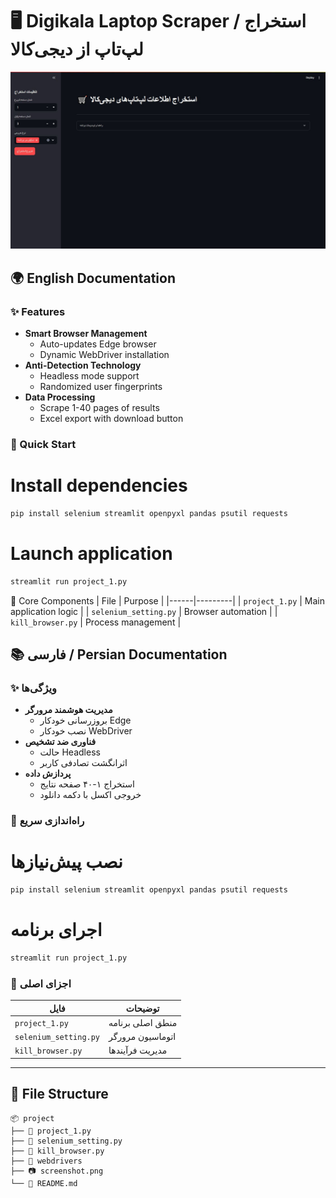 
# 🖥️ Digikala Laptop Scraper / استخراج لپ‌تاپ از دیجی‌کالا

![Application Preview](screenshot.png)

## 🌍 English Documentation

### ✨ Features
- **Smart Browser Management**
  - Auto-updates Edge browser
  - Dynamic WebDriver installation
- **Anti-Detection Technology**
  - Headless mode support
  - Randomized user fingerprints
- **Data Processing**
  - Scrape 1-40 pages of results
  - Excel export with download button

### 🚀 Quick Start

# Install dependencies

```bash
pip install selenium streamlit openpyxl pandas psutil requests
```
# Launch application
```bash
streamlit run project_1.py
```

🧠 Core Components
| File | Purpose |
|------|---------|
| `project_1.py` | Main application logic |
| `selenium_setting.py` | Browser automation |
| `kill_browser.py` | Process management |



## 📚 فارسی / Persian Documentation

### ✨ ویژگی‌ها
- **مدیریت هوشمند مرورگر**
  - بروزرسانی خودکار Edge
  - نصب خودکار WebDriver
- **فناوری ضد تشخیص**
  - حالت Headless
  - اثرانگشت تصادفی کاربر
- **پردازش داده**
  - استخراج ۱-۴۰ صفحه نتایج
  - خروجی اکسل با دکمه دانلود

### 🚀 راه‌اندازی سریع
# نصب پیش‌نیازها
```bash
pip install selenium streamlit openpyxl pandas psutil requests
```
# اجرای برنامه
```bash
streamlit run project_1.py
```

### 🧠 اجزای اصلی
| فایل | توضیحات |
|------|---------|
| `project_1.py` | منطق اصلی برنامه |
| `selenium_setting.py` | اتوماسیون مرورگر |
| `kill_browser.py` | مدیریت فرآیندها |

---

## 📁 File Structure
```
📦 project
├── 📜 project_1.py
├── 📜 selenium_setting.py
├── 📜 kill_browser.py
├── 📂 webdrivers
├── 📷 screenshot.png
└── 📜 README.md
```

